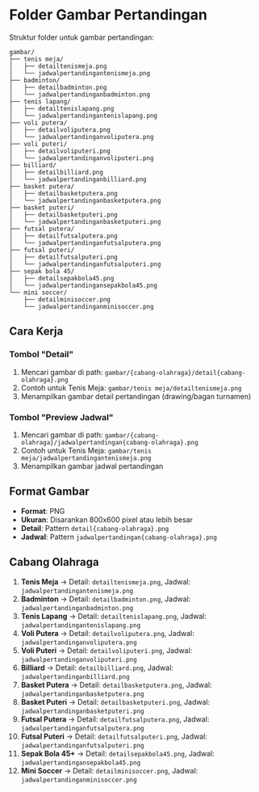 # Folder Gambar Pertandingan

Struktur folder untuk gambar pertandingan:

```
gambar/
├── tenis meja/
│   ├── detailtenismeja.png
│   └── jadwalpertandingantenismeja.png
├── badminton/
│   ├── detailbadminton.png
│   └── jadwalpertandinganbadminton.png
├── tenis lapang/
│   ├── detailtenislapang.png
│   └── jadwalpertandingantenislapang.png
├── voli putera/
│   ├── detailvoliputera.png
│   └── jadwalpertandinganvoliputera.png
├── voli puteri/
│   ├── detailvoliputeri.png
│   └── jadwalpertandinganvoliputeri.png
├── billiard/
│   ├── detailbilliard.png
│   └── jadwalpertandinganbilliard.png
├── basket putera/
│   ├── detailbasketputera.png
│   └── jadwalpertandinganbasketputera.png
├── basket puteri/
│   ├── detailbasketputeri.png
│   └── jadwalpertandinganbasketputeri.png
├── futsal putera/
│   ├── detailfutsalputera.png
│   └── jadwalpertandinganfutsalputera.png
├── futsal puteri/
│   ├── detailfutsalputeri.png
│   └── jadwalpertandinganfutsalputeri.png
├── sepak bola 45/
│   ├── detailsepakbola45.png
│   └── jadwalpertandingansepakbola45.png
└── mini soccer/
    ├── detailminisoccer.png
    └── jadwalpertandinganminisoccer.png
```

## Cara Kerja

### Tombol "Detail"
1. Mencari gambar di path: `gambar/{cabang-olahraga}/detail{cabang-olahraga}.png`
2. Contoh untuk Tenis Meja: `gambar/tenis meja/detailtenismeja.png`
3. Menampilkan gambar detail pertandingan (drawing/bagan turnamen)

### Tombol "Preview Jadwal"
1. Mencari gambar di path: `gambar/{cabang-olahraga}/jadwalpertandingan{cabang-olahraga}.png`
2. Contoh untuk Tenis Meja: `gambar/tenis meja/jadwalpertandingantenismeja.png`
3. Menampilkan gambar jadwal pertandingan

## Format Gambar

- **Format**: PNG
- **Ukuran**: Disarankan 800x600 pixel atau lebih besar
- **Detail**: Pattern `detail{cabang-olahraga}.png`
- **Jadwal**: Pattern `jadwalpertandingan{cabang-olahraga}.png`

## Cabang Olahraga

1. **Tenis Meja** → Detail: `detailtenismeja.png`, Jadwal: `jadwalpertandingantenismeja.png`
2. **Badminton** → Detail: `detailbadminton.png`, Jadwal: `jadwalpertandinganbadminton.png`
3. **Tenis Lapang** → Detail: `detailtenislapang.png`, Jadwal: `jadwalpertandingantenislapang.png`
4. **Voli Putera** → Detail: `detailvoliputera.png`, Jadwal: `jadwalpertandinganvoliputera.png`
5. **Voli Puteri** → Detail: `detailvoliputeri.png`, Jadwal: `jadwalpertandinganvoliputeri.png`
6. **Billiard** → Detail: `detailbilliard.png`, Jadwal: `jadwalpertandinganbilliard.png`
7. **Basket Putera** → Detail: `detailbasketputera.png`, Jadwal: `jadwalpertandinganbasketputera.png`
8. **Basket Puteri** → Detail: `detailbasketputeri.png`, Jadwal: `jadwalpertandinganbasketputeri.png`
9. **Futsal Putera** → Detail: `detailfutsalputera.png`, Jadwal: `jadwalpertandinganfutsalputera.png`
10. **Futsal Puteri** → Detail: `detailfutsalputeri.png`, Jadwal: `jadwalpertandinganfutsalputeri.png`
11. **Sepak Bola 45+** → Detail: `detailsepakbola45.png`, Jadwal: `jadwalpertandingansepakbola45.png`
12. **Mini Soccer** → Detail: `detailminisoccer.png`, Jadwal: `jadwalpertandinganminisoccer.png` 